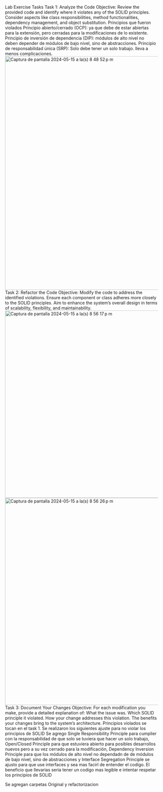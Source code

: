Lab Exercise Tasks
    Task 1: Analyze the Code
      Objective: Review the provided code and identify where it violates any of the SOLID principles. Consider aspects like class responsibilities, method functionalities, dependency management, and object substitution.
Principios que fueron violados
Principio abierto/cerrado (OCP): ya que debe de estar abiertas para la extensión, pero cerradas para la modificaciones de lo existente.
Principio de inversión de dependencia (DIP): módulos de alto nivel no deben depender de módulos de bajo nivel, sino de abstracciones.
Principio de responsabilidad única (SRP): Solo debe tener un solo trabajo. lleva a menos complicaciones.
<img width="767" alt="Captura de pantalla 2024-05-15 a la(s) 8 48 52 p m" src="https://github.com/KarlaPR10/Lab2/assets/138635602/c983d7aa-91b6-48ce-b666-ca22c2cfb83a">
    Task 2: Refactor the Code
        Objective: Modify the code to address the identified violations. Ensure each component or class adheres more closely to the SOLID principles. Aim to enhance the system’s overall design in terms of scalability, flexibility, and maintainability.
<img width="615" alt="Captura de pantalla 2024-05-15 a la(s) 8 56 17 p m" src="https://github.com/KarlaPR10/Lab2/assets/138635602/05f25ecd-7c06-44f9-a17e-dfc76318d72c">
<img width="680" alt="Captura de pantalla 2024-05-15 a la(s) 8 56 26 p m" src="https://github.com/KarlaPR10/Lab2/assets/138635602/68369229-9a1c-4e90-a3b6-ec0b73605e74">
    Task 3: Document Your Changes
        Objective: For each modification you make, provide a detailed explanation of:
What the issue was.
Which SOLID principle it violated.
How your change addresses this violation.
The benefits your changes bring to the system’s architecture.
Principios violados se tocan en el task 1.
Se realizaron los siguientes ajuste para no violar los principios de SOLID
Se agrego Single Responsibility Principle para cumplier con la responsabilidad de que solo se tuviera que hacer un solo trabajo, Open/Closed Principle para que estuviera  abierto para posibles desarrollos nuevos pero a su vez cerrado para la modificación, Dependency Inversion Principle para que los módulos de alto nivel no dependadn de de módulos de bajo nivel, sino de abstracciones y Interface Segregation Principle  se ajusto para que use interfaces y sea mas facirl de entender el codigo. 
El beneficio que llevarias seria tener un codigo mas legible e intentar respetar los principios de SOLID

Se agregan carpetas Original y refactorizacion






